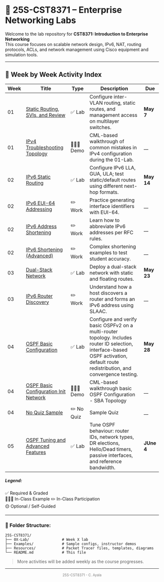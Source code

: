 
# 📘 25S-CST8371 – Enterprise Networking Labs

Welcome to the lab repository for **CST8371: Introduction to Enterprise Networking**  
This course focuses on scalable network design, IPv6, NAT, routing protocols, ACLs, and network management using Cisco equipment and simulation tools.

---

## 📅 Week by Week Activity Index

| Week | Title                                                                        | Type         | Description                                                                                                                                                                         | Due        |
| ---- | ---------------------------------------------------------------------------- | ------------ | ----------------------------------------------------------------------------------------------------------------------------------------------------------------------------------- | ---------- |
| 01   | [Static Routing, SVIs, and Review](./01-Lab-Review/README.md)                | ✅ Lab        | Configure inter-VLAN routing, static routes, and management access on multilayer switches.                                                                                          | **May 7**  |
| 01   | [IPv4 Troubleshooting Topology](./Examples/01-Example/01-Example.md)         | 👩🏽‍🏫 Demo | CML-based walkthrough of common mistakes in IPv4 configuration during the 01-Lab.                                                                                                   | __         |
| 02   | [IPv6 Static Routing](./02-Lab-IPv6/02-Lab-IPv6.md)                          | ✅ Lab        | Configure IPv6 LLA, GUA, ULA; test static/default routes using different next-hop formats.                                                                                          | **May 14** |
| 02   | [IPv6 EUI-64 Addressing](./Resources/ipv6-eui64-student.md)                  | ✏️ Work      | Practice generating interface identifiers with EUI-64.                                                                                                                              | __         |
| 02   | [IPv6 Address Shortening](./Resources/ipv6-shorten-student.md)               | ✏️ Work      | Learn how to abbreviate IPv6 addresses per RFC rules.                                                                                                                               | __         |
| 02   | [IPv6 Shortening (Advanced)](./Resources/ipv6-shorten-student-tricky.md)     | ✏️ Work      | Complex shortening examples to test student accuracy.                                                                                                                               | __         |
| 03   | [Dual-Stack Network](./03-PT-Dual-Stack/03-PT-Dual-Stack.md)                 | ✅ Lab        | Deploy a dual-stack network with static and floating routes.                                                                                                                        | **May 23** |
| 03   | [IPv6 Router Discovery](Resources/IPv6-Router-Discovery-SLAAC.md)            | ✏️ Work      | Understand how a host discovers a router and forms an IPv6 address using SLAAC.                                                                                                     | __         |
| 04   | [OSPF Basic Configuration](./04-Basic-OSPF/04-OSPF-Basic.md)                 | ✅ Lab        | Configure and verify basic OSPFv2 on a multi-router topology. Includes router ID selection, interface-based OSPF activation, default route redistribution, and convergence testing. | **May 28** |
| 04   | [OSPF Basic Configuration Init Network](Resources/Example_-_Basic_OSPF.yaml) | 👩🏽‍🏫 Demo | CML-based walkthrough basic OSPF Configuration - SBA Topology                                                                                                                       | __         |
| 04   | [No Quiz Sample](Resources/route_not_present.md)                             | ✏️ No Quiz   | Sample Quiz                                                                                                                                                                         | __         |
| 05   | [OSPF Tuning and Advanced Features](./05-OSPF-Tuning/05-OSPF-Tuning.md)      | ✅ Lab        | Tune OSPF behaviour: router IDs, network types, DR elections, Hello/Dead timers, passive interfaces, and reference bandwidth.                                                       | **JUne 4** |

##### **Legend**:  
✅ Required & Graded  
👩🏽‍🏫 In-Class Example
✏️ In-Class Participation  
🟡 Optional / Self-Guided

---

### 📁 Folder Structure:

```
25S-CST8371/
├── 0X-Lab/               # Week X lab
├── Examples/             # Sample configs, instructor demos
├── Resources/            # Packet Tracer files, templates, diagrams
└── README.md             # This file
```

> More activities will be added weekly as the course progresses.

---
<p style="font-size: 0.8em; text-align: center; color: gray;">
25S-CST8371 - C. Ayala
</p>
